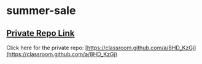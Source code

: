 # summer-sale

## [ Private Repo Link](https://classroom.github.com/a/8HD_KzGj)

Click here for the private repo: [https://classroom.github.com/a/8HD_KzGj](https://classroom.github.com/a/8HD_KzGj)
